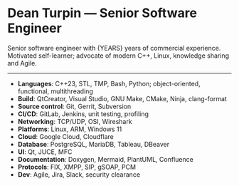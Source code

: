 # Dean Turpin &mdash; Senior Software Engineer

<!-- Note {YEARS} is inserted dynamically by the build pipe -->

Senior software engineer with {YEARS} years of commercial experience. Motivated
self-learner; advocate of modern C++, Linux, knowledge sharing and Agile.

---

- __Languages__: C++23, STL, TMP, Bash, Python; object-oriented, functional, multithreading
- __Build__: QtCreator, Visual Studio, GNU Make, CMake, Ninja, clang-format
- __Source control__: Git, Gerrit, Subversion
- __CI/CD__: GitLab, Jenkins, unit testing, profiling
- __Networking__: TCP/UDP, OSI, Wireshark
- __Platforms__: Linux, ARM, Windows 11
- __Cloud__: Google Cloud, Cloudflare
- __Database__: PostgreSQL, MariaDB, Tableau, DBeaver
- __UI__: Qt, JUCE, MFC
- __Documentation__: Doxygen, Mermaid, PlantUML, Confluence
- __Protocols__: FIX, XMPP, SIP, gSOAP, PCM
- __Dev__: Agile, Jira, Slack, security clearance

